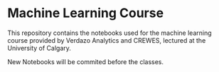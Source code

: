 # Machine Learning Course

This repository contains the notebooks used for the machine learning course provided by Verdazo Analytics and CREWES, lectured at the University of Calgary.

New Notebooks will be commited before the classes.
